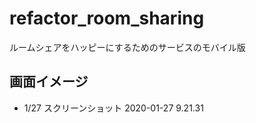 # refactor_room_sharing
ルームシェアをハッピーにするためのサービスのモバイル版


## 画面イメージ
- 1/27
スクリーンショット 2020-01-27 9.21.31


